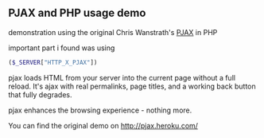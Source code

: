 ## PJAX and PHP usage demo


demonstration using the original Chris Wanstrath's <a href=''>PJAX</a> in PHP

important part i found was using
```PHP
($_SERVER["HTTP_X_PJAX"])
```
pjax loads HTML from your server into the current page
without a full reload. It's ajax with real permalinks,
page titles, and a working back button that fully degrades.

pjax enhances the browsing experience - nothing more.

You can find the original demo on <http://pjax.heroku.com/>

